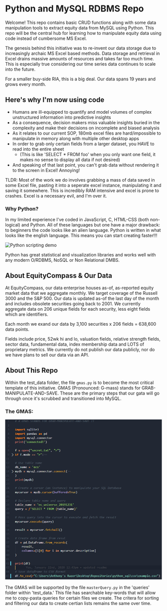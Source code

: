 # Python and MySQL RDBMS Repo

Welcome! This repo contains basic CRUD functions along with some data manipulation tools to extract equity data from MySQL
using Python. This repo will be the central hub for learning how to manipulate equity data using code instead of cumbersome
MS Excel. 

The genesis behind this initiative was to re-invent our data storage due to increasingly archaic MS Excel based methods. Data storage and retrieval in Excel drains massive amounts of resources and takes far too much time. This is especially true considering our time series data continues to scale into the future.

For a smaller buy-side RIA, this is a big deal. Our data spans 19 years and grows every month.

## Here's why I'm now using code

* Humans are ill-equipped to quantify and model volumes of complex unstructured information into predictive insights
* As a consequence, decision makers miss valuable insights buried in the complexity and make their decisions on incomplete and biased analysis
* As it relates to our current SOP, 180mb excel files are hard/impossible to manipulate in memory along with multiple other desktop apps
* In order to grab only certain fields from a larger dataset, you HAVE to read into the entire sheet
    * (This is like 'SELECT * FROM foo' when you only want one field, it makes no sense to display all data if not desired)
* And speaking of that last point, you can't grab data without rendering it to the screen in Excel! Annoying!

TLDR: Most of the work we do involves grabbing a mass of data saved in some Excel file, pasting it into a seperate excel instance, manipulating it and saving it somewhere. This is incredibly RAM intensive and excel is prone to crashes. Excel is a necessary evil, and I'm over it.

### Why Python?

In my limited experience I've coded in JavaScript, C, HTML-CSS (both non-logical) and Python. All of these languages but one have a major drawback: to beginners the code looks like an alien language. Python is written in what looks like the english language. This means you can start creating faster!!!

![Python scripting demo](https://media1.giphy.com/media/UcqqD8j0N1rAk/giphy.gif)

Python has great statistical and visualization libraries and works well with any modern O/RDBMS, NoSQL or Non Relational DMBS.

## About EquityCompass & Our Data

At EquityCompass, our data enterprise houses as-of, as-reported equity market data that we aggregate monthly. We target coverage of the Russell 3000 and the S&P 500. Our data is updated as-of the last day of the month and includes obsolete securities going back to 2001. We currently aggregate data on 206 unique fields for each security, less eight fields which are identifiers.

Each month we exand our data by 3,100 securities x 206 fields = 638,600 data points.

Fields include price, 52wk hi and lo, valuation fields, relative strength fields, sector data, fundamental data, index membership data and LOTS of proprietary metrics. We currently do not publish our data publicly, nor do we have plans to sell our data via an API.

## About This Repo

Within the test_data folder, the file `gmas.py` is to become the most critical template of this initiative. GMAS (Pronounced: G-mass) stands for GRAB-MANIPULATE-AND-SAVE. These are the primary steps that our gata will go through once it's scrubbed and transitioned into MySQL.

### The GMAS:
![Code Example](assets/gmas.PNG)

The GMAS will be supported by the file `masterQuery.py` in the 'queries' folder within 'test_data.' This file has searchable key-words that will allow me to copy-pasta queries for certain files we create. The critera for sorting and filtering our data to create certian lists remains the same over time.